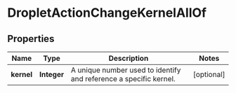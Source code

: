 

# DropletActionChangeKernelAllOf


## Properties

| Name | Type | Description | Notes |
|------------ | ------------- | ------------- | -------------|
|**kernel** | **Integer** | A unique number used to identify and reference a specific kernel. |  [optional] |



